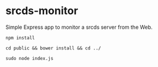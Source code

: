srcds-monitor
=============

Simple Express app to monitor a srcds server from the Web.

```
npm install

cd public && bower install && cd ../

sudo node index.js
```
